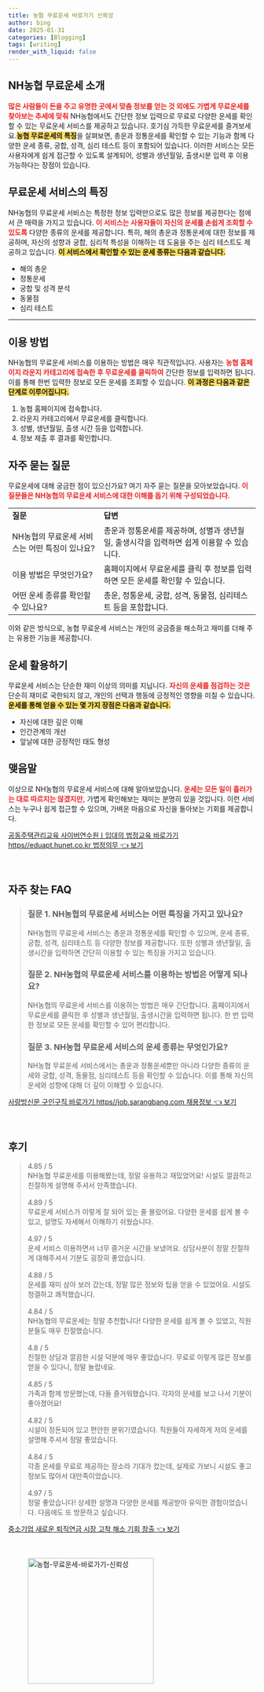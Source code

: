 ```yaml
---
title: 농협 무료운세 바로가기 신뢰성
author: bing
date: 2025-01-31
categories: [Blogging]
tags: [writing]
render_with_liquid: false
---
```



<h2 id='NH농협 무료운세 소개'>NH농협 무료운세 소개</h2>

<p><b><span style="color: #ee2323;">많은 사람들이 돈을 주고 유명한 곳에서 맞춤 정보를 얻는 것 외에도 가볍게 무료운세를 찾아보는 추세에 맞춰</span></b> NH농협에서도 간단한 정보 입력으로 무료로 다양한 운세를 확인할 수 있는 무료운세 서비스를 제공하고 있습니다. 호기심 가득한 무료운세를 즐겨보세요.<b><span style="background-color: #ffe066;">농협 무료운세의 특징</span></b>을 살펴보면, 총운과 정통운세를 확인할 수 있는 기능과 함께 다양한 운세 종류, 궁합, 성격, 심리 테스트 등이 포함되어 있습니다. 이러한 서비스는 모든 사용자에게 쉽게 접근할 수 있도록 설계되어, 성별과 생년월일, 출생시분 입력 후 이용 가능하다는 장점이 있습니다.</p>

<h2 id='무료운세 서비스의 특징'>무료운세 서비스의 특징</h2>

<p>NH농협의 무료운세 서비스는 특정한 정보 입력만으로도 많은 정보를 제공한다는 점에서 큰 매력을 가지고 있습니다. <b><span style="color: #ee2323;">이 서비스는 사용자들이 자신의 운세를 손쉽게 조회할 수 있도록</span></b> 다양한 종류의 운세를 제공합니다. 특히, 해의 총운과 정통운세에 대한 정보를 제공하며, 자신의 성향과 궁합, 심리적 특성을 이해하는 데 도움을 주는 심리 테스트도 제공하고 있습니다. <b><span style="background-color: #ffe066;">이 서비스에서 확인할 수 있는 운세 종류는 다음과 같습니다.</span></b></p>

<ul>
    <li>해의 총운</li>
    <li>정통운세</li>
    <li>궁합 및 성격 분석</li>
    <li>동물점</li>
    <li>심리 테스트</li>
</ul>

<hr />

<h2 id='이용 방법'>이용 방법</h2>

<p>NH농협의 무료운세 서비스를 이용하는 방법은 매우 직관적입니다. 사용자는 <b><span style="color: #ee2323;">농협 홈페이지 라운지 카테고리에 접속한 후 무료운세를 클릭하여</span></b> 간단한 정보를 입력하면 됩니다. 이를 통해 한번 입력한 정보로 모든 운세를 조회할 수 있습니다. <b><span style="background-color: #ffe066;">이 과정은 다음과 같은 단계로 이루어집니다.</span></b></p>

<ol>
    <li>농협 홈페이지에 접속합니다.</li>
    <li>라운지 카테고리에서 무료운세를 클릭합니다.</li>
    <li>성별, 생년월일, 출생 시간 등을 입력합니다.</li>
    <li>정보 제출 후 결과를 확인합니다.</li>
</ol>

<h2 id='자주 묻는 질문'>자주 묻는 질문</h2>

<p>무료운세에 대해 궁금한 점이 있으신가요? 여기 자주 묻는 질문을 모아보았습니다. <b><span style="color: #ee2323;">이 질문들은 NH농협의 무료운세 서비스에 대한 이해를 돕기 위해 구성되었습니다.</span></b></p>

<table>
    <tr>
        <td><b>질문</b></td>
        <td><b>답변</b></td>
    </tr>
    <tr>
        <td>NH농협의 무료운세 서비스는 어떤 특징이 있나요?</td>
        <td>총운과 정통운세를 제공하며, 성별과 생년월일, 출생시각을 입력하면 쉽게 이용할 수 있습니다.</td>
    </tr>
    <tr>
        <td>이용 방법은 무엇인가요?</td>
        <td>홈페이지에서 무료운세를 클릭 후 정보를 입력하면 모든 운세를 확인할 수 있습니다.</td>
    </tr>
    <tr>
        <td>어떤 운세 종류를 확인할 수 있나요?</td>
        <td>총운, 정통운세, 궁합, 성격, 동물점, 심리테스트 등을 포함합니다.</td>
    </tr>
</table>

<p>이와 같은 방식으로, 농협 무료운세 서비스는 개인의 궁금증을 해소하고 재미를 더해 주는 유용한 기능을 제공합니다.</p>

<h2 id='운세 활용하기'>운세 활용하기</h2>

<p>무료운세 서비스는 단순한 재미 이상의 의미를 지닙니다. <b><span style="color: #ee2323;">자신의 운세를 점검하는 것은</span></b> 단순히 재미로 국한되지 않고, 개인의 선택과 행동에 긍정적인 영향을 미칠 수 있습니다. <b><span style="background-color: #ffe066;">운세를 통해 얻을 수 있는 몇 가지 장점은 다음과 같습니다.</span></b></p>

<ul>
    <li>자신에 대한 깊은 이해</li>
    <li>인간관계의 개선</li>
    <li>앞날에 대한 긍정적인 태도 형성</li>
</ul>

<h2 id='맺음말'>맺음말</h2>

<p>이상으로 NH농협의 무료운세 서비스에 대해 알아보았습니다. <b><span style="color: #ee2323;">운세는 모든 일이 흘러가는 대로 따르지는 않겠지만,</span></b> 가볍게 확인해보는 재미는 분명히 있을 것입니다. 이런 서비스는 누구나 쉽게 접근할 수 있으며, 가벼운 마음으로 자신을 돌아보는 기회를 제공합니다.</p>


<p><a class="click-button" title="공동주택관리교육 사이버연수원ㅣ입대의 법정교육 바로가기 https//eduapt.hunet.co.kr 법정의무" href="https://adkhouse.github.io/posts/%EA%B3%B5%EB%8F%99%EC%A3%BC%ED%83%9D%EA%B4%80%EB%A6%AC%EA%B5%90%EC%9C%A1-%EC%82%AC%EC%9D%B4%EB%B2%84%EC%97%B0%EC%88%98%EC%9B%90%E3%85%A3%EC%9E%85%EB%8C%80%EC%9D%98-%EB%B2%95%EC%A0%95%EA%B5%90%EC%9C%A1-%EB%B0%94%EB%A1%9C%EA%B0%80%EA%B8%B0-httpseduapt.hunet.co.kr-%EB%B2%95%EC%A0%95%EC%9D%98%EB%AC%B4/" rel="dofollow">공동주택관리교육 사이버연수원ㅣ입대의 법정교육 바로가기 https//eduapt.hunet.co.kr 법정의무 👈 보기</a></p><br>
<h2 id='자주_찾는_FAQ'>자주 찾는 FAQ</h2>
<div itemscope="" itemtype="https://schema.org/FAQPage"> 
<blockquote> 
<div itemscope="" itemprop="mainEntity" itemtype="https://schema.org/Question"> 
<h3 itemprop="name">질문 1. NH농협의 무료운세 서비스는 어떤 특징을 가지고 있나요?</h3> 
<div itemscope="" itemprop="acceptedAnswer" itemtype="https://schema.org/Answer"> 
<span itemprop="text"> <p>NH농협의 무료운세 서비스는 총운과 정통운세를 확인할 수 있으며, 운세 종류, 궁합, 성격, 심리테스트 등 다양한 정보를 제공합니다. 또한 성별과 생년월일, 출생시간을 입력하면 간단히 이용할 수 있는 특징을 가지고 있습니다.</p> </span> 
</div> 
</div> 
<div itemscope="" itemprop="mainEntity" itemtype="https://schema.org/Question"> 
<h3 itemprop="name">질문 2. NH농협의 무료운세 서비스를 이용하는 방법은 어떻게 되나요?</h3> 
<div itemscope="" itemprop="acceptedAnswer" itemtype="https://schema.org/Answer"> 
<span itemprop="text"> <p>NH농협의 무료운세 서비스를 이용하는 방법은 매우 간단합니다. 홈페이지에서 무료운세를 클릭한 후 성별과 생년월일, 출생시간을 입력하면 됩니다. 한 번 입력한 정보로 모든 운세를 확인할 수 있어 편리합니다.</p> </span> 
</div> 
</div> 
<div itemscope="" itemprop="mainEntity" itemtype="https://schema.org/Question"> 
<h3 itemprop="name">질문 3. NH농협 무료운세 서비스의 운세 종류는 무엇인가요?</h3> 
<div itemscope="" itemprop="acceptedAnswer" itemtype="https://schema.org/Answer"> 
<span itemprop="text"> <p>NH농협 무료운세 서비스에서는 총운과 정통운세뿐만 아니라 다양한 종류의 운세와 궁합, 성격, 동물점, 심리테스트 등을 확인할 수 있습니다. 이를 통해 자신의 운세와 성향에 대해 더 깊이 이해할 수 있습니다.</p> </span> 
</div> 
</div> 
</blockquote> 
</div>
<p><a class="click-button" title="사랑방신문 구인구직 바로가기 https//job.sarangbang.com 채용정보" href="https://adkhouse.github.io/posts/%EC%82%AC%EB%9E%91%EB%B0%A9%EC%8B%A0%EB%AC%B8-%EA%B5%AC%EC%9D%B8%EA%B5%AC%EC%A7%81-%EB%B0%94%EB%A1%9C%EA%B0%80%EA%B8%B0-httpsjob.sarangbang.com-%EC%B1%84%EC%9A%A9%EC%A0%95%EB%B3%B4/" rel="dofollow">사랑방신문 구인구직 바로가기 https//job.sarangbang.com 채용정보 👈 보기</a></p><br>
<h2 id='후기'>후기</h2>
<div itemscope itemtype="https://schema.org/Product">
  <blockquote>
  <div itemprop="review" itemscope itemtype="https://schema.org/Review">
      <div itemprop="reviewRating" itemscope itemtype="https://schema.org/Rating"> <span itemprop="ratingValue">4.85</span> / <span itemprop="bestRating">5</span> </div>
      <span itemprop="reviewBody">NH농협 무료운세를 이용해봤는데, 정말 유용하고 재밌었어요! 시설도 깔끔하고 친절하게 설명해 주셔서 만족했습니다.</span>
  </div>
  <br>
  <div itemprop="review" itemscope itemtype="https://schema.org/Review">
      <div itemprop="reviewRating" itemscope itemtype="https://schema.org/Rating"> <span itemprop="ratingValue">4.89</span> / <span itemprop="bestRating">5</span> </div>
      <span itemprop="reviewBody">무료운세 서비스가 이렇게 잘 되어 있는 줄 몰랐어요. 다양한 운세를 쉽게 볼 수 있고, 설명도 자세해서 이해하기 쉬웠습니다.</span>
  </div>
  <br>
  <div itemprop="review" itemscope itemtype="https://schema.org/Review">
      <div itemprop="reviewRating" itemscope itemtype="https://schema.org/Rating"> <span itemprop="ratingValue">4.97</span> / <span itemprop="bestRating">5</span> </div>
      <span itemprop="reviewBody">운세 서비스 이용하면서 너무 즐거운 시간을 보냈어요. 상담사분이 정말 친절하게 대해주셔서 기분도 굉장히 좋았습니다.</span>
  </div>
  <br>
  <div itemprop="review" itemscope itemtype="https://schema.org/Review">
      <div itemprop="reviewRating" itemscope itemtype="https://schema.org/Rating"> <span itemprop="ratingValue">4.88</span> / <span itemprop="bestRating">5</span> </div>
      <span itemprop="reviewBody">운세를 재미 삼아 보러 갔는데, 정말 많은 정보와 팁을 얻을 수 있었어요. 시설도 청결하고 쾌적했습니다.</span>
  </div>
  <br>
  <div itemprop="review" itemscope itemtype="https://schema.org/Review">
      <div itemprop="reviewRating" itemscope itemtype="https://schema.org/Rating"> <span itemprop="ratingValue">4.84</span> / <span itemprop="bestRating">5</span> </div>
      <span itemprop="reviewBody">NH농협의 무료운세는 정말 추천합니다! 다양한 운세를 쉽게 볼 수 있었고, 직원분들도 매우 친절했습니다.</span>
  </div>
  <br>
  <div itemprop="review" itemscope itemtype="https://schema.org/Review">
      <div itemprop="reviewRating" itemscope itemtype="https://schema.org/Rating"> <span itemprop="ratingValue">4.8</span> / <span itemprop="bestRating">5</span> </div>
      <span itemprop="reviewBody">친절한 상담과 깔끔한 시설 덕분에 매우 좋았습니다. 무료로 이렇게 많은 정보를 얻을 수 있다니, 정말 놀랍네요.</span>
  </div>
  <br>
  <div itemprop="review" itemscope itemtype="https://schema.org/Review">
      <div itemprop="reviewRating" itemscope itemtype="https://schema.org/Rating"> <span itemprop="ratingValue">4.85</span> / <span itemprop="bestRating">5</span> </div>
      <span itemprop="reviewBody">가족과 함께 방문했는데, 다들 즐거워했습니다. 각자의 운세를 보고 나서 기분이 좋아졌어요!</span>
  </div>
  <br>
  <div itemprop="review" itemscope itemtype="https://schema.org/Review">
      <div itemprop="reviewRating" itemscope itemtype="https://schema.org/Rating"> <span itemprop="ratingValue">4.82</span> / <span itemprop="bestRating">5</span> </div>
      <span itemprop="reviewBody">시설이 정돈되어 있고 편안한 분위기였습니다. 직원들이 자세하게 저의 운세를 설명해 주셔서 정말 좋았습니다.</span>
  </div>
  <br>
  <div itemprop="review" itemscope itemtype="https://schema.org/Review">
      <div itemprop="reviewRating" itemscope itemtype="https://schema.org/Rating"> <span itemprop="ratingValue">4.84</span> / <span itemprop="bestRating">5</span> </div>
      <span itemprop="reviewBody">각종 운세를 무료로 제공하는 장소라 기대가 컸는데, 실제로 가보니 시설도 좋고 정보도 많아서 대만족이었습니다.</span>
  </div>
  <br>
  <div itemprop="review" itemscope itemtype="https://schema.org/Review">
      <div itemprop="reviewRating" itemscope itemtype="https://schema.org/Rating"> <span itemprop="ratingValue">4.97</span> / <span itemprop="bestRating">5</span> </div>
      <span itemprop="reviewBody">정말 좋았습니다! 상세한 설명과 다양한 운세를 제공받아 유익한 경험이었습니다. 다음에도 또 방문하고 싶습니다.</span>
  </div>
  </blockquote>
</div>
<p><a class="click-button" title="중소기업 새로운 퇴직연금 시장 고착 해소 기회 창출" href="https://adkhouse.github.io/posts/%EC%A4%91%EC%86%8C%EA%B8%B0%EC%97%85-%EC%83%88%EB%A1%9C%EC%9A%B4-%ED%87%B4%EC%A7%81%EC%97%B0%EA%B8%88-%EC%8B%9C%EC%9E%A5-%EA%B3%A0%EC%B0%A9-%ED%95%B4%EC%86%8C-%EA%B8%B0%ED%9A%8C-%EC%B0%BD%EC%B6%9C/" rel="dofollow">중소기업 새로운 퇴직연금 시장 고착 해소 기회 창출 👈 보기</a></p><br>
<figure class="image"><img src="https://adkhouse.github.io/assets/img/thumbnail/농협-무료운세-바로가기-신뢰성.webp" alt="농협-무료운세-바로가기-신뢰성" width="256" height="256"></figure>